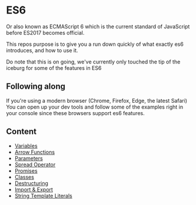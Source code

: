 # ES6

Or also known as ECMAScript 6 which is the current standard of JavaScript before ES2017 becomes official.

This repos purpose is to give you a run down quickly of what exactly es6 introduces, and how to use it.

Do note that this is on going, we've currently only touched the tip of the iceburg for some of the features in ES6

## Following along

If you're using a modern browser (Chrome, Firefox, Edge, the latest Safari) You can open up your dev tools and follow some of the examples right in your console since these browsers support es6 features.

## Content

- [Variables](https://github.com/dusty-learning/learnyoues6/blob/master/variables)
- [Arrow Functions](https://github.com/dusty-learning/learnyoues6/blob/master/arrow-functions)
- [Parameters](https://github.com/dusty-learning/learnyoues6/blob/master/parameters)
- [Spread Operator](https://github.com/dusty-learning/learnyoues6/blob/master/spread-operator)
- [Promises](https://github.com/dusty-learning/learnyoues6/blob/master/promises)
- [Classes](https://github.com/dusty-learning/learnyoues6/blob/master/classes)
- [Destructuring](https://github.com/dusty-learning/learnyoues6/blob/master/destructuring)
- [Import & Export](https://github.com/dusty-learning/learnyoues6/blob/master/import-export)
- [String Template Literals](https://github.com/dusty-learning/learnyoues6/blob/master/string-template-literals)
